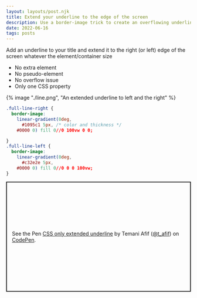 ```yaml
---
layout: layouts/post.njk
title: Extend your underline to the edge of the screen
description: Use a border-image trick to create an overflowing underline
date: 2022-06-16
tags: posts
---
```


Add an underline to your title and extend it to the right (or left) edge of the screen whatever the element/container size
* No extra element
* No pseudo-element
* No overflow issue
* Only one CSS property

{% image "./line.png", "An extended underline to left and the right" %}

```css
.full-line-right {
  border-image: 
    linear-gradient(0deg,
      #1095c1 5px, /* color and thickness */
    #0000 0) fill 0//0 100vw 0 0;

}
.full-line-left {
  border-image: 
    linear-gradient(0deg,
      #c32e2e 5px,
    #0000 0) fill 0//0 0 0 100vw;
}
```
<p class="codepen" data-height="300" data-default-tab="result" data-slug-hash="yLvwgNy" data-preview="true" data-user="t_afif" style="height: 300px; box-sizing: border-box; display: flex; align-items: center; justify-content: center; border: 2px solid; margin: 1em 0; padding: 1em;">
  <span>See the Pen <a href="https://codepen.io/t_afif/pen/yLvwgNy">
  CSS only extended underline</a> by Temani Afif (<a href="https://codepen.io/t_afif">@t_afif</a>)
  on <a href="https://codepen.io">CodePen</a>.</span>
</p>
<script async src="https://cpwebassets.codepen.io/assets/embed/ei.js"></script>